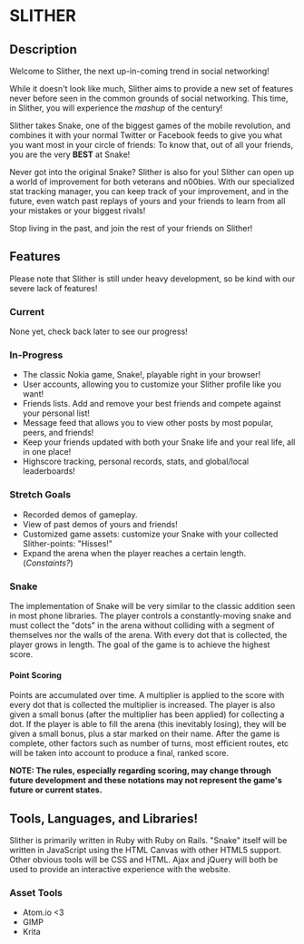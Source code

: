 # SLITHER
## Description
Welcome to Slither, the next up-in-coming trend in social networking!

While it doesn't look like much, Slither aims to provide a new set of features
never before seen in the common grounds of social networking. This time, in Slither,
you will experience the _mashup_ of the century!

Slither takes Snake, one of the biggest games of the mobile revolution, and combines
it with your normal Twitter or Facebook feeds to give you what you want most in
your circle of friends: To know that, out of all your friends, you are the very
**BEST** at Snake!

Never got into the original Snake? Slither is also for you! Slither can open up
a world of improvement for both veterans and n00bies. With our specialized stat
tracking manager, you can keep track of your improvement, and in the future,
even watch past replays of yours and your friends to learn from all your mistakes
or your biggest rivals!

Stop living in the past, and join the rest of your friends on Slither!

## Features

Please note that Slither is still under heavy development, so be kind with our
severe lack of features!

### Current

None yet, check back later to see our progress!

### In-Progress
 - The classic Nokia game, Snake!, playable right in your browser!
 - User accounts, allowing you to customize your Slither profile like you want!
 - Friends lists. Add and remove your best friends and compete against your personal list!
 - Message feed that allows you to view other posts by most popular, peers, and friends!
 - Keep your friends updated with both your Snake life and your real life, all in one place!
 - Highscore tracking, personal records, stats, and global/local leaderboards!

### Stretch Goals
 - Recorded demos of gameplay.
 - View of past demos of yours and friends!
 - Customized game assets: customize your Snake with your collected Slither-points: "Hisses!"
 - Expand the arena when the player reaches a certain length. (_Constaints?_)

### Snake
The implementation of Snake will be very similar to the classic addition seen in
most phone libraries. The player controls a constantly-moving snake and must collect
the "dots" in the arena without colliding with a segment of themselves nor the walls
of the arena. With every dot that is collected, the player grows in length.
The goal of the game is to achieve the highest score.

#### Point Scoring
Points are accumulated over time. A multiplier is applied to the score with every
dot that is collected the multiplier is increased. The player is also given a small
bonus (after the multiplier has been applied) for collecting a dot. If the player
is able to fill the arena (this inevitably losing), they will be given a small bonus,
plus a star marked on their name. After the game is complete, other factors such as
number of turns, most efficient routes, etc will be taken into account to produce
a final, ranked score.

**NOTE: The rules, especially regarding scoring, may change through future development
and these notations may not represent the game's future or current states.**

## Tools, Languages, and Libraries!
Slither is primarily written in Ruby with Ruby on Rails. "Snake" itself will be
written in JavaScript using the HTML Canvas with other HTML5 support. Other obvious
tools will be CSS and HTML. Ajax and jQuery will both be used to provide an interactive
experience with the website.

### Asset Tools
 - Atom.io <3
 - GIMP
 - Krita
